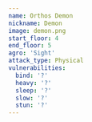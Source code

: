 ```yaml
---
name: Orthos Demon
nickname: Demon
image: demon.png
start_floor: 4
end_floor: 5
agro: 'Sight'
attack_type: Physical
vulnerabilities:
  bind: '?'
  heavy: '?'
  sleep: '?'
  slow: '?'
  stun: '?'
---
```

